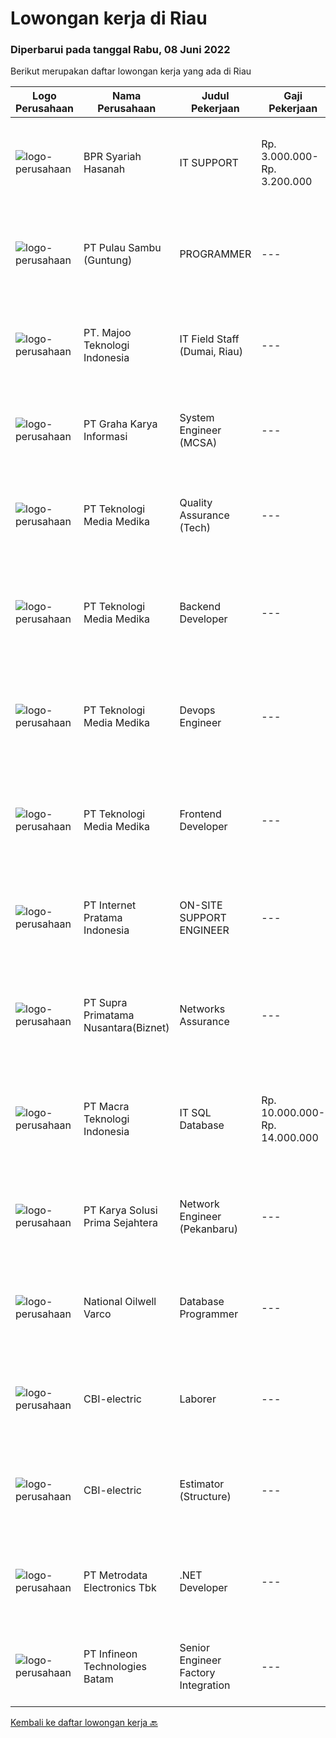 
  # Lowongan kerja di Riau

  ### Diperbarui pada tanggal Rabu, 08 Juni 2022

  Berikut merupakan daftar lowongan kerja yang ada di Riau

  |Logo Perusahaan | Nama Perusahaan | Judul Pekerjaan | Gaji Pekerjaan | Lokasi | Deskripsi | Tanggal diunggah | Pranala |
  | -------------- | --------------- | --------------- | --------- | --------- | -------------- | ------- | ----------- |
  |![logo-perusahaan](https://image-service-cdn.seek.com.au/57ffee71d7d36148c73d4b3774f1d91c67cd471f/ee4dce1061f3f616224767ad58cb2fc751b8d2dc)|BPR Syariah Hasanah|IT SUPPORT|Rp. 3.000.000-Rp. 3.200.000|Pekanbaru|Usia maksimal 28 tahun Pendidikan Minimal S1 (Sistem Informasi/ Teknik Informatika) Menguasai SQL, PHP, Pengelolaan Website dan LAN Menguasai...|Senin, 06 Juni 2022|https://www.jobstreet.co.id/id/job/it-support-3907662?token=0~21820823-d415-4393-840f-bfe8686c0352&sectionRank=1&jobId=jobstreet-id-job-3907662|
|![logo-perusahaan](https://image-service-cdn.seek.com.au/b4834b31e6fda38fbdb9fa2a1e32f1276de1d8be/ee4dce1061f3f616224767ad58cb2fc751b8d2dc)|PT Pulau Sambu (Guntung)|PROGRAMMER|---|Riau|Mengatur proses pengembangan software mulai dari konsep hingga pengiriman Menjaga dan meningkatkan pengerjaan software Mengatur siklus awal sampai...|Minggu, 05 Juni 2022|https://www.jobstreet.co.id/id/job/programmer-3897963?token=0~21820823-d415-4393-840f-bfe8686c0352&sectionRank=2&jobId=jobstreet-id-job-3897963|
|![logo-perusahaan](https://image-service-cdn.seek.com.au/2a2c8a948d223cf92abbc34c9b4e6cee325386db/ee4dce1061f3f616224767ad58cb2fc751b8d2dc)|PT. Majoo Teknologi Indonesia|IT Field Staff (Dumai, Riau)|---|Dumai|Deskripsi Pekerjaan: Melakukan instalasi beserta pengaturan software dan hardware majoo. Memberikan edukasi (training) kepada staff / manager/ owner...|Kamis, 02 Juni 2022|https://www.jobstreet.co.id/id/job/it-field-staff-dumai-riau-3904917?token=0~21820823-d415-4393-840f-bfe8686c0352&sectionRank=3&jobId=jobstreet-id-job-3904917|
|![logo-perusahaan](https://image-service-cdn.seek.com.au/c318dd0b699c6160d2411e7473745c289633be44/ee4dce1061f3f616224767ad58cb2fc751b8d2dc)|PT Graha Karya Informasi|System Engineer (MCSA)|---|Riau|1.      S1, Information Technology2.      Minimum age 25 years3.      Experienced at least 3 years4.      Able to work within a teamwork...|Selasa, 31 Mei 2022|https://www.jobstreet.co.id/id/job/system-engineer-mcsa-3902937?token=0~21820823-d415-4393-840f-bfe8686c0352&sectionRank=4&jobId=jobstreet-id-job-3902937|
|![logo-perusahaan](https://image-service-cdn.seek.com.au/c2a52d685b8463bd80621ce3a68f3421e0eee211/ee4dce1061f3f616224767ad58cb2fc751b8d2dc)|PT Teknologi Media Medika|Quality Assurance (Tech)|---|Pekanbaru|Kualifikasi: Kemampuan analisa dan pemecahan masalah yang sangat baik Pengalaman dalam melakukan pengujian aplikasi android, aplikasi iOS, aplikasi...|Jumat, 27 Mei 2022|https://www.jobstreet.co.id/id/job/quality-assurance-tech-3880359?token=0~21820823-d415-4393-840f-bfe8686c0352&sectionRank=5&jobId=jobstreet-id-job-3880359|
|![logo-perusahaan](https://image-service-cdn.seek.com.au/c2a52d685b8463bd80621ce3a68f3421e0eee211/ee4dce1061f3f616224767ad58cb2fc751b8d2dc)|PT Teknologi Media Medika|Backend Developer|---|Pekanbaru|Kualifikasi: Pengalaman sebagai backend developer minimal 1 tahun  Pemahaman mendalam tentang pengembangan web Pengalaman menggunakan bahasa...|Jumat, 27 Mei 2022|https://www.jobstreet.co.id/id/job/backend-developer-3880339?token=0~21820823-d415-4393-840f-bfe8686c0352&sectionRank=6&jobId=jobstreet-id-job-3880339|
|![logo-perusahaan](https://image-service-cdn.seek.com.au/c2a52d685b8463bd80621ce3a68f3421e0eee211/ee4dce1061f3f616224767ad58cb2fc751b8d2dc)|PT Teknologi Media Medika|Devops Engineer|---|Pekanbaru|Kualifikasi Memiliki pengetahuan mengenai konsep DevOps Memahami cara menggunakan tool automasi seperti Jenkins Mengerti cara menggunakan version...|Jumat, 27 Mei 2022|https://www.jobstreet.co.id/id/job/devops-engineer-3880312?token=0~21820823-d415-4393-840f-bfe8686c0352&sectionRank=7&jobId=jobstreet-id-job-3880312|
|![logo-perusahaan](https://image-service-cdn.seek.com.au/c2a52d685b8463bd80621ce3a68f3421e0eee211/ee4dce1061f3f616224767ad58cb2fc751b8d2dc)|PT Teknologi Media Medika|Frontend Developer|---|Pekanbaru|Job Requirements Pengalaman menggunakan React/Redux, JavaScript, dan React.JS Familiar menggunakan HTML dan CSS3 Pengalaman dalam membuat clean code...|Jumat, 27 Mei 2022|https://www.jobstreet.co.id/id/job/frontend-developer-3880295?token=0~21820823-d415-4393-840f-bfe8686c0352&sectionRank=8&jobId=jobstreet-id-job-3880295|
|![logo-perusahaan](https://image-service-cdn.seek.com.au/0e0c0515a811963918206848c433cfb044ac410c/ee4dce1061f3f616224767ad58cb2fc751b8d2dc)|PT Internet Pratama Indonesia|ON-SITE SUPPORT ENGINEER|---|Riau|URGENTLY REQUIRED ( able to join soon ) Location: Duri Dumai - Riau Job : Helpdesk Officer for Oil and Gas Company Specification : Bachelor Degree of...|Senin, 23 Mei 2022|https://www.jobstreet.co.id/id/job/on-site-support-engineer-3893366?token=0~21820823-d415-4393-840f-bfe8686c0352&sectionRank=9&jobId=jobstreet-id-job-3893366|
|![logo-perusahaan](https://image-service-cdn.seek.com.au/1033d36f751f076cfdd637ed0acbcbf8508866ec/ee4dce1061f3f616224767ad58cb2fc751b8d2dc)|PT Supra Primatama Nusantara(Biznet)|Networks Assurance|---|Jakarta Raya|Tanggung Jawab:  Melakukan Audit &amp; Commissioning jaringan Fiber Optic (FTTx GPON, and Metro Ethernet) Memastikan pembangunan jaringan fiber optik...|Senin, 23 Mei 2022|https://www.jobstreet.co.id/id/job/networks-assurance-3893018?token=0~21820823-d415-4393-840f-bfe8686c0352&sectionRank=10&jobId=jobstreet-id-job-3893018|
|![logo-perusahaan](https://image-service-cdn.seek.com.au/ab3c74a170a52416de56958eda35d885d8dfff13/ee4dce1061f3f616224767ad58cb2fc751b8d2dc)|PT Macra Teknologi Indonesia|IT SQL Database|Rp. 10.000.000-Rp. 14.000.000|Riau|Requirements:1. Minimum 5-10 years as senior IT Technical Lead in banking/fintech industries2. have experience / knowledge in internet banking project...|Kamis, 12 Mei 2022|https://www.jobstreet.co.id/id/job/it-sql-database-3881003?token=0~21820823-d415-4393-840f-bfe8686c0352&sectionRank=11&jobId=jobstreet-id-job-3881003|
|![logo-perusahaan](https://image-service-cdn.seek.com.au/bb0f2c313297f2db3d497466b95d7da85644edc0/ee4dce1061f3f616224767ad58cb2fc751b8d2dc)|PT Karya Solusi Prima Sejahtera|Network Engineer (Pekanbaru)|---|Pekanbaru|Kualifikasi: Usia maksimal 27 tahun Pendidikan minimal D3/S1 jurusan Teknik Telekomunikasi Memahami konsep OSI layer &amp; protokol komunikasi data...|Rabu, 11 Mei 2022|https://www.jobstreet.co.id/id/job/network-engineer-pekanbaru-3879371?token=0~21820823-d415-4393-840f-bfe8686c0352&sectionRank=12&jobId=jobstreet-id-job-3879371|
|![logo-perusahaan](https://i.ibb.co/sqvTCh9/112815900-stock-vector-no-image-available-icon-flat-vector.webp)|National Oilwell Varco|Database Programmer|---|Batam|1. Job requirements :Undertake the design, coding, and testing of solutions using MS Access and SQL Server technologiesAnalyse user requirements and...|Selasa, 07 Juni 2022|https://www.jobstreet.co.id/id/job/database-programmer-1031886348?token=0~21820823-d415-4393-840f-bfe8686c0352&sectionRank=13&jobId=jobstreet-id-job-1031886348|
|![logo-perusahaan](https://i.ibb.co/sqvTCh9/112815900-stock-vector-no-image-available-icon-flat-vector.webp)|CBI-electric|Laborer|---|Batam|Job Overview:Over-all responsibility is project execution of Laborer procedures activities.Key Tasks and Responsibilities: As per JD provided to HR...|Selasa, 07 Juni 2022|https://www.jobstreet.co.id/id/job/laborer-1031889497?token=0~21820823-d415-4393-840f-bfe8686c0352&sectionRank=14&jobId=jobstreet-id-job-1031889497|
|![logo-perusahaan](https://i.ibb.co/sqvTCh9/112815900-stock-vector-no-image-available-icon-flat-vector.webp)|CBI-electric|Estimator (Structure)|---|Batam|Job Overview:Hire experience estimator to handle project AFC estimate due to project requirementKey Tasks and Responsibilities: To estimate structural...|Selasa, 07 Juni 2022|https://www.jobstreet.co.id/id/job/estimator-structure-1031880074?token=0~21820823-d415-4393-840f-bfe8686c0352&sectionRank=15&jobId=jobstreet-id-job-1031880074|
|![logo-perusahaan](https://image-service-cdn.seek.com.au/0d75518309b56a3cff39daa569b0ba02cc7a22f2/ee4dce1061f3f616224767ad58cb2fc751b8d2dc)|PT Metrodata Electronics Tbk|.NET Developer|---|Riau|Qualification         Candidate must possess at least a Bachelor's Degree, Computer Science/Information Technology At least 1-2 year(s) of working...|Sabtu, 04 Juni 2022|https://www.jobstreet.co.id/id/job/.net-developer-1031886481?token=0~21820823-d415-4393-840f-bfe8686c0352&sectionRank=16&jobId=jobstreet-id-job-1031886481|
|![logo-perusahaan](https://i.ibb.co/sqvTCh9/112815900-stock-vector-no-image-available-icon-flat-vector.webp)|PT Infineon Technologies Batam|Senior Engineer Factory Integration|---|Batam|At a glanceIn your role as Senior Engineer Factory Integration, you will be responsible for Equipment Automation Solution Creation SDLC, provide...|Selasa, 31 Mei 2022|https://www.jobstreet.co.id/id/job/senior-engineer-factory-integration-1031834449?token=0~21820823-d415-4393-840f-bfe8686c0352&sectionRank=17&jobId=jobstreet-id-job-1031834449|


  [Kembali ke daftar lowongan kerja 🔙](../README.md#daftar-lowongan-kerja)
  